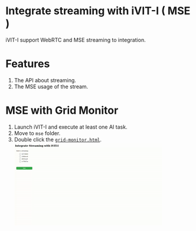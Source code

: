 # Integrate streaming with iVIT-I ( MSE )
iVIT-I support WebRTC and MSE streaming to integration.

# Features
1. The API about streaming.
2. The MSE usage of the stream.

# MSE with Grid Monitor
1. Launch iVIT-I and execute at least one AI task.
2. Move to `mse` folder.
3. Double click the [`grid-monitor.html`](./figures/grid-monitor.html).
   ![demo](./figures/demo.gif)